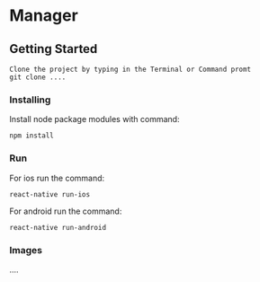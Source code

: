 # Manager

## Getting Started
    Clone the project by typing in the Terminal or Command promt 
    git clone ....

### Installing

Install node package modules with command:

```
npm install
```

### Run


For ios run the command:

```
react-native run-ios
```

For android run the command:

```
react-native run-android
```

### Images
....